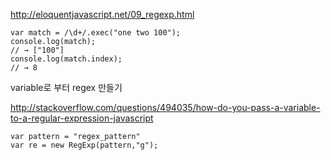 

http://eloquentjavascript.net/09_regexp.html

    var match = /\d+/.exec("one two 100");
    console.log(match);
    // → ["100"]
    console.log(match.index);
    // → 8


variable로 부터 regex 만들기


http://stackoverflow.com/questions/494035/how-do-you-pass-a-variable-to-a-regular-expression-javascript

    var pattern = "regex_pattern"
    var re = new RegExp(pattern,"g");